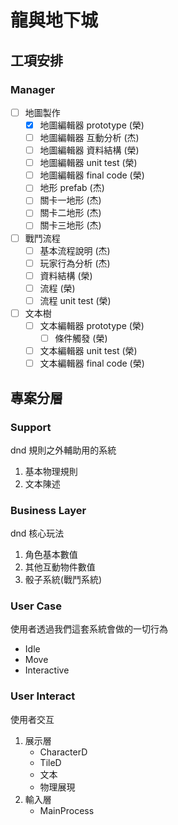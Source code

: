 # 龍與地下城 
## 工項安排
### Manager
- [ ] 地圖製作
    - [x] 地圖編輯器 prototype (榮)
    - [ ] 地圖編輯器 互動分析 (杰)
    - [ ] 地圖編輯器 資料結構 (榮)
    - [ ] 地圖編輯器 unit test (榮)
    - [ ] 地圖編輯器 final code (榮)
    - [ ] 地形 prefab (杰)
    - [ ] 關卡一地形 (杰)
    - [ ] 關卡二地形 (杰)
    - [ ] 關卡三地形 (杰)
- [ ] 戰鬥流程
    - [ ] 基本流程說明 (杰)
    - [ ] 玩家行為分析 (杰)
    - [ ] 資料結構 (榮)
    - [ ] 流程 (榮)
    - [ ] 流程 unit test (榮)
- [ ] 文本樹
    - [ ] 文本編輯器 prototype (榮)
        - [ ] 條件觸發 (榮)
    - [ ] 文本編輯器 unit test (榮)
    - [ ] 文本編輯器 final code (榮)
## 專案分層
### Support
dnd 規則之外輔助用的系統
1. 基本物理規則
1. 文本陳述
### Business Layer
dnd 核心玩法
1. 角色基本數值
1. 其他互動物件數值
1. 骰子系統(戰鬥系統)
### User Case
使用者透過我們這套系統會做的一切行為
* Idle
* Move
* Interactive
### User Interact
使用者交互
1. 展示層
    * CharacterD
    * TileD
    * 文本
    * 物理展現
1. 輸入層
    * MainProcess